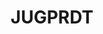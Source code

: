 ---
title: JUGPRDT
crosslinks:
- hearthstone
- customhearthstone
- CompetitiveHS
- announcements
- hearthstonecirclejerk
---